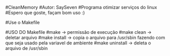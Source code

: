 

#CleanMemory 
#Autor: SaySeven 
#Programa otimizar serviços do linux 
#Espero que goste, façam bom uso :)

#Use o Makefile

#USO DO Makefile 
#make -> permissão de execução 
#make clean -> deletar arquivo 
#make install -> copia o arquivo para /usr/sbin fazendo com que seja usado pela variavel de ambiente 
#make uninstall -> deleta o arquivo de /usr/sbin

